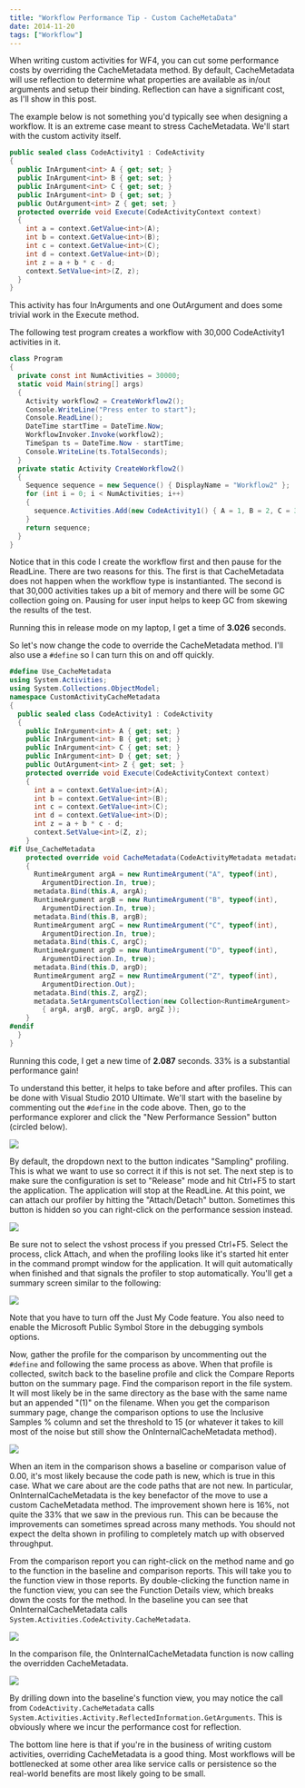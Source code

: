 ```yaml
---
title: "Workflow Performance Tip - Custom CacheMetaData"
date: 2014-11-20
tags: ["Workflow"]
---
```


When writing custom activities for WF4, you can cut some performance costs by overriding the CacheMetadata method. By default, CacheMetadata will use reflection to determine what properties are available as in/out arguments and setup their binding. Reflection can have a significant cost, as I'll show in this post.

The example below is not something you'd typically see when designing a workflow. It is an extreme case meant to stress CacheMetadata. We'll start with the custom activity itself.

```csharp
public sealed class CodeActivity1 : CodeActivity
{
  public InArgument<int> A { get; set; }
  public InArgument<int> B { get; set; }
  public InArgument<int> C { get; set; }
  public InArgument<int> D { get; set; }
  public OutArgument<int> Z { get; set; }
  protected override void Execute(CodeActivityContext context)
  {
    int a = context.GetValue<int>(A);
    int b = context.GetValue<int>(B);
    int c = context.GetValue<int>(C);
    int d = context.GetValue<int>(D);
    int z = a + b * c - d;
    context.SetValue<int>(Z, z);
  }
}
```

This activity has four InArguments and one OutArgument and does some trivial work in the Execute method.

The following test program creates a workflow with 30,000 CodeActivity1 activities in it.

```csharp
class Program
{
  private const int NumActivities = 30000;
  static void Main(string[] args)
  {
    Activity workflow2 = CreateWorkflow2();
    Console.WriteLine("Press enter to start");
    Console.ReadLine();
    DateTime startTime = DateTime.Now;
    WorkflowInvoker.Invoke(workflow2);
    TimeSpan ts = DateTime.Now - startTime;
    Console.WriteLine(ts.TotalSeconds);
  }
  private static Activity CreateWorkflow2()
  {
    Sequence sequence = new Sequence() { DisplayName = "Workflow2" };
    for (int i = 0; i < NumActivities; i++)
    {
      sequence.Activities.Add(new CodeActivity1() { A = 1, B = 2, C = 3, D = 4 });
    }
    return sequence;
  }
}
```

Notice that in this code I create the workflow first and then pause for the ReadLine. There are two reasons for this. The first is that CacheMetadata does not happen when the workflow type is instantianted. The second is that 30,000 activities takes up a bit of memory and there will be some GC collection going on. Pausing for user input helps to keep GC from skewing the results of the test.

Running this in release mode on my laptop, I get a time of **3.026** seconds.

So let's now change the code to override the CacheMetadata method. I'll also use a `#define` so I can turn this on and off quickly.

```csharp
#define Use_CacheMetadata
using System.Activities;
using System.Collections.ObjectModel;
namespace CustomActivityCacheMetadata
{
  public sealed class CodeActivity1 : CodeActivity
  {
    public InArgument<int> A { get; set; }
    public InArgument<int> B { get; set; }
    public InArgument<int> C { get; set; }
    public InArgument<int> D { get; set; }
    public OutArgument<int> Z { get; set; }
    protected override void Execute(CodeActivityContext context)
    {
      int a = context.GetValue<int>(A);
      int b = context.GetValue<int>(B);
      int c = context.GetValue<int>(C);
      int d = context.GetValue<int>(D);
      int z = a + b * c - d;
      context.SetValue<int>(Z, z);
    }
#if Use_CacheMetadata
    protected override void CacheMetadata(CodeActivityMetadata metadata)
    {
      RuntimeArgument argA = new RuntimeArgument("A", typeof(int), 
        ArgumentDirection.In, true);
      metadata.Bind(this.A, argA);
      RuntimeArgument argB = new RuntimeArgument("B", typeof(int), 
        ArgumentDirection.In, true);
      metadata.Bind(this.B, argB);
      RuntimeArgument argC = new RuntimeArgument("C", typeof(int), 
        ArgumentDirection.In, true);
      metadata.Bind(this.C, argC);
      RuntimeArgument argD = new RuntimeArgument("D", typeof(int), 
        ArgumentDirection.In, true);
      metadata.Bind(this.D, argD);
      RuntimeArgument argZ = new RuntimeArgument("Z", typeof(int), 
        ArgumentDirection.Out);
      metadata.Bind(this.Z, argZ);
      metadata.SetArgumentsCollection(new Collection<RuntimeArgument> 
        { argA, argB, argC, argD, argZ });
    }
#endif
  }
}
```

Running this code, I get a new time of **2.087** seconds. 33% is a substantial performance gain!

To understand this better, it helps to take before and after profiles. This can be done with Visual Studio 2010 Ultimate. We'll start with the baseline by commenting out the `#define` in the code above. Then, go to the performance explorer and click the "New Performance Session" button (circled below).

![](https://dmsignalrtest.blob.core.windows.net/blogimages/1425_CacheMetadata1.PNG)

By default, the dropdown next to the button indicates "Sampling" profiling. This is what we want to use so correct it if this is not set. The next step is to make sure the configuration is set to "Release" mode and hit Ctrl+F5 to start the application. The application will stop at the ReadLine. At this point, we can attach our profiler by hitting the "Attach/Detach" button. Sometimes this button is hidden so you can right-click on the performance session instead.

![](https://dmsignalrtest.blob.core.windows.net/blogimages/8640_CacheMetadata2.PNG)

Be sure not to select the vshost process if you pressed Ctrl+F5. Select the process, click Attach, and when the profiling looks like it's started hit enter in the command prompt window for the application. It will quit automatically when finished and that signals the profiler to stop automatically. You'll get a summary screen similar to the following:

![](https://dmsignalrtest.blob.core.windows.net/blogimages/6303_CacheMetadata3.PNG)

Note that you have to turn off the Just My Code feature. You also need to enable the Microsoft Public Symbol Store in the debugging symbols options.

Now, gather the profile for the comparison by uncommenting out the `#define` and following the same process as above. When that profile is collected, switch back to the baseline profile and click the Compare Reports button on the summary page. Find the comparison report in the file system. It will most likely be in the same directory as the base with the same name but an appended "(1)" on the filename. When you get the comparison summary page, change the comparison options to use the Inclusive Samples % column and set the threshold to 15 (or whatever it takes to kill most of the noise but still show the OnInternalCacheMetadata method).

![](https://dmsignalrtest.blob.core.windows.net/blogimages/3225_CacheMetadata4.PNG)

When an item in the comparison shows a baseline or comparison value of 0.00, it's most likely because the code path is new, which is true in this case. What we care about are the code paths that are not new. In particular, OnInternalCacheMetadata is the key benefactor of the move to use a custom CacheMetadata method. The improvement shown here is 16%, not quite the 33% that we saw in the previous run. This can be because the improvements can sometimes spread across many methods. You should not expect the delta shown in profiling to completely match up with observed throughput.

From the comparison report you can right-click on the method name and go to the function in the baseline and comparison reports. This will take you to the function view in those reports. By double-clicking the function name in the function view, you can see the Function Details view, which breaks down the costs for the method. In the baseline you can see that OnInternalCacheMetadata calls `System.Activities.CodeActivity.CacheMetadata`.

![](https://dmsignalrtest.blob.core.windows.net/blogimages/8831_CacheMetadata5.PNG)

In the comparison file, the OnInternalCacheMetadata function is now calling the overridden CacheMetadata.

![](https://dmsignalrtest.blob.core.windows.net/blogimages/5545_CacheMetadata6.PNG)

By drilling down into the baseline's function view, you may notice the call from `CodeActivity.CacheMetadata` calls `System.Activities.Activity.ReflectedInformation.GetArguments`. This is obviously where we incur the performance cost for reflection.

The bottom line here is that if you're in the business of writing custom activities, overriding CacheMetadata is a good thing. Most workflows will be bottlenecked at some other area like service calls or persistence so the real-world benefits are most likely going to be small.
